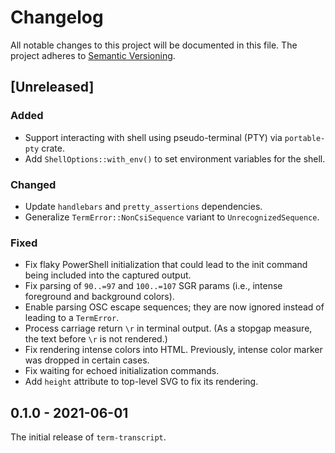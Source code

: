 # Changelog

All notable changes to this project will be documented in this file.
The project adheres to [Semantic Versioning](http://semver.org/spec/v2.0.0.html).

## [Unreleased]

### Added

- Support interacting with shell using pseudo-terminal (PTY) via `portable-pty`
  crate.
- Add `ShellOptions::with_env()` to set environment variables for the shell.

### Changed

- Update `handlebars` and `pretty_assertions` dependencies.
- Generalize `TermError::NonCsiSequence` variant to `UnrecognizedSequence`.

### Fixed

- Fix flaky PowerShell initialization that could lead to the init command
  being included into the captured output.
- Fix parsing of `90..=97` and `100..=107` SGR params (i.e., intense foreground
  and background colors).
- Enable parsing OSC escape sequences; they are now ignored instead of leading
  to a `TermError`.
- Process carriage return `\r` in terminal output. (As a stopgap measure, the text
  before `\r` is not rendered.)
- Fix rendering intense colors into HTML. Previously, intense color marker
  was dropped in certain cases.
- Fix waiting for echoed initialization commands.
- Add `height` attribute to top-level SVG to fix its rendering.

## 0.1.0 - 2021-06-01

The initial release of `term-transcript`.
